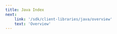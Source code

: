 ```yaml
---
title: Java Index
next:
    link: '/sdk/client-libraries/java/overview'
    text: 'Overview'
---
```

<index/>
